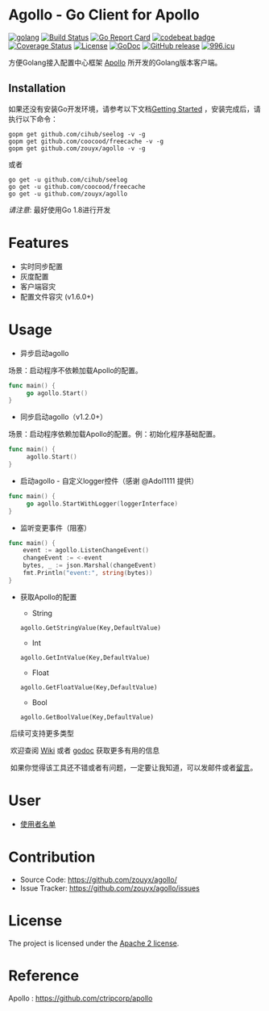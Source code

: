 Agollo - Go Client for Apollo
================

[![golang](https://img.shields.io/badge/Language-Go-green.svg?style=flat)](https://golang.org)
[![Build Status](https://travis-ci.org/zouyx/agollo.svg?branch=master)](https://travis-ci.org/zouyx/agollo)
[![Go Report Card](https://goreportcard.com/badge/github.com/zouyx/agollo)](https://goreportcard.com/report/github.com/zouyx/agollo)
[![codebeat badge](https://codebeat.co/badges/bc2009d6-84f1-4f11-803e-fc571a12a1c0)](https://codebeat.co/projects/github-com-zouyx-agollo-master)
[![Coverage Status](https://coveralls.io/repos/github/zouyx/agollo/badge.svg?branch=master)](https://coveralls.io/github/zouyx/agollo?branch=master)
[![License](https://img.shields.io/badge/License-Apache%202.0-blue.svg)](https://opensource.org/licenses/Apache-2.0)
[![GoDoc](http://godoc.org/github.com/zouyx/agollo?status.svg)](http://godoc.org/github.com/zouyx/agollo)
[![GitHub release](https://img.shields.io/github/release/zouyx/agollo.svg)](https://github.com/zouyx/agollo/releases)
[![996.icu](https://img.shields.io/badge/link-996.icu-red.svg)](https://996.icu)

方便Golang接入配置中心框架 [Apollo](https://github.com/ctripcorp/apollo) 所开发的Golang版本客户端。

Installation
------------

如果还没有安装Go开发环境，请参考以下文档[Getting Started](http://golang.org/doc/install.html) ，安装完成后，请执行以下命令：

``` shell
gopm get github.com/cihub/seelog -v -g
gopm get github.com/coocood/freecache -v -g
gopm get github.com/zouyx/agollo -v -g
```

或者

``` shell
go get -u github.com/cihub/seelog
go get -u github.com/coocood/freecache
go get -u github.com/zouyx/agollo
```


*请注意*: 最好使用Go 1.8进行开发

# Features
* 实时同步配置
* 灰度配置
* 客户端容灾
* 配置文件容灾 (v1.6.0+) 

# Usage

- 异步启动agollo

场景：启动程序不依赖加载Apollo的配置。

``` go
func main() {
	 go agollo.Start()
}
```

- 同步启动agollo（v1.2.0+）

场景：启动程序依赖加载Apollo的配置。例：初始化程序基础配置。

``` go
func main() {
	 agollo.Start()
}
```

- 启动agollo - 自定义logger控件（感谢 @Adol1111 提供）

``` go
func main() {
	 go agollo.StartWithLogger(loggerInterface)
}
```

- 监听变更事件（阻塞）

``` go
func main() {
	event := agollo.ListenChangeEvent()
	changeEvent := <-event
	bytes, _ := json.Marshal(changeEvent)
	fmt.Println("event:", string(bytes))
}
```

- 获取Apollo的配置
  - String
  
  ```
  agollo.GetStringValue(Key,DefaultValue)
  ```
  - Int
  
  ```
  agollo.GetIntValue(Key,DefaultValue)
  ```

  - Float
  
  ```
  agollo.GetFloatValue(Key,DefaultValue)
  ```

  - Bool
  
  ```
  agollo.GetBoolValue(Key,DefaultValue)
  ```
  
  后续可支持更多类型
 
  欢迎查阅 [Wiki](https://github.com/zouyx/agollo/wiki) 或者 [godoc](http://godoc.org/github.com/zouyx/agollo) 获取更多有用的信息
  
  如果你觉得该工具还不错或者有问题，一定要让我知道，可以发邮件或者[留言](https://github.com/zouyx/agollo/issues)。

# User

* [使用者名单](https://github.com/zouyx/agollo/issues/20)

# Contribution
  * Source Code: https://github.com/zouyx/agollo/
  * Issue Tracker: https://github.com/zouyx/agollo/issues
  
# License
The project is licensed under the [Apache 2 license](https://github.com/zouyx/agollo/blob/master/LICENSE).

# Reference
Apollo : https://github.com/ctripcorp/apollo
